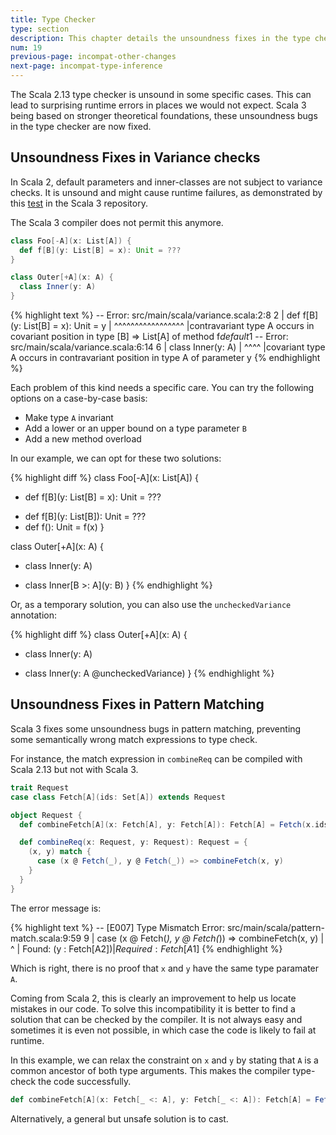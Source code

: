 ```yaml
---
title: Type Checker
type: section
description: This chapter details the unsoundness fixes in the type checker
num: 19
previous-page: incompat-other-changes
next-page: incompat-type-inference
---
```


The Scala 2.13 type checker is unsound in some specific cases.
This can lead to surprising runtime errors in places we would not expect.
Scala 3 being based on stronger theoretical foundations, these unsoundness bugs in the type checker are now fixed.

## Unsoundness Fixes in Variance checks

In Scala 2, default parameters and inner-classes are not subject to variance checks.
It is unsound and might cause runtime failures, as demonstrated by this [test](https://github.com/lampepfl/dotty/blob/10526a7d0aa8910729b6036ee51942e05b71abf6/tests/neg/variances.scala) in the Scala 3 repository.

The Scala 3 compiler does not permit this anymore.

```scala
class Foo[-A](x: List[A]) {
  def f[B](y: List[B] = x): Unit = ???
}

class Outer[+A](x: A) {
  class Inner(y: A)
}
```

{% highlight text %}
-- Error: src/main/scala/variance.scala:2:8 
2 |  def f[B](y: List[B] = x): Unit = y
  |        ^^^^^^^^^^^^^^^^^
  |contravariant type A occurs in covariant position in type [B] => List[A] of method f$default$1
-- Error: src/main/scala/variance.scala:6:14 
6 |  class Inner(y: A)
  |              ^^^^
  |covariant type A occurs in contravariant position in type A of parameter y
{% endhighlight %}

Each problem of this kind needs a specific care.
You can try the following options on a case-by-case basis:
- Make type `A` invariant
- Add a lower or an upper bound on a type parameter `B`
- Add a new method overload

In our example, we can opt for these two solutions:

{% highlight diff %}
class Foo[-A](x: List[A]) {
-  def f[B](y: List[B] = x): Unit = ???
+  def f[B](y: List[B]): Unit = ???
+  def f(): Unit = f(x)
}

class Outer[+A](x: A) {
-  class Inner(y: A)
+  class Inner[B >: A](y: B)
}
{% endhighlight %}

Or, as a temporary solution, you can also use the `uncheckedVariance` annotation:

{% highlight diff %}
class Outer[+A](x: A) {
-  class Inner(y: A)
+  class Inner(y: A @uncheckedVariance)
}
{% endhighlight %}

## Unsoundness Fixes in Pattern Matching

Scala 3 fixes some unsoundness bugs in pattern matching, preventing some semantically wrong match expressions to type check.

For instance, the match expression in `combineReq` can be compiled with Scala 2.13 but not with Scala 3.

```scala
trait Request
case class Fetch[A](ids: Set[A]) extends Request

object Request {
  def combineFetch[A](x: Fetch[A], y: Fetch[A]): Fetch[A] = Fetch(x.ids ++ y.ids)

  def combineReq(x: Request, y: Request): Request = {
    (x, y) match {
      case (x @ Fetch(_), y @ Fetch(_)) => combineFetch(x, y)
    }
  }
}
```

The error message is:

{% highlight text %}
-- [E007] Type Mismatch Error: src/main/scala/pattern-match.scala:9:59 
9 |      case (x @ Fetch(_), y @ Fetch(_)) => combineFetch(x, y)
  |                                                           ^
  |                                                Found:    (y : Fetch[A$2])
  |                                                Required: Fetch[A$1]
{% endhighlight %}

Which is right, there is no proof that `x` and `y` have the same type paramater `A`.

Coming from Scala 2, this is clearly an improvement to help us locate mistakes in our code.
To solve this incompatibility it is better to find a solution that can be checked by the compiler.
It is not always easy and sometimes it is even not possible, in which case the code is likely to fail at runtime.

In this example, we can relax the constraint on `x` and `y` by stating that `A` is a common ancestor of both type arguments.
This makes the compiler type-check the code successfully.

```scala
def combineFetch[A](x: Fetch[_ <: A], y: Fetch[_ <: A]): Fetch[A] = Fetch(x.ids ++ y.ids)
```

Alternatively, a general but unsafe solution is to cast.
